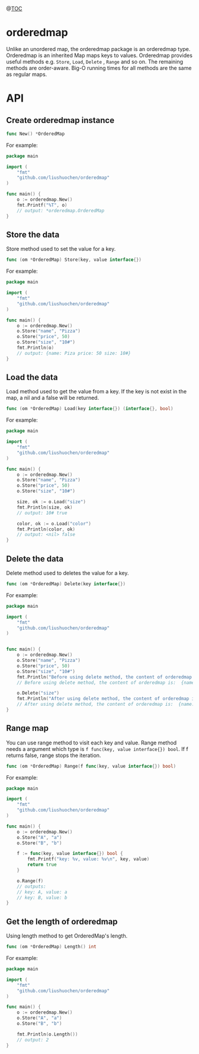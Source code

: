 @[TOC](Content)



# orderedmap

Unlike an unordered map, the orderedmap package is an orderedmap type. Orderedmap is an inherited Map maps keys to values. Orderedmap provides useful methods e.g.  `Store`, `Load`, `Delete` , `Range` and so on. The remaining methods are order-aware. Big-O running times for all methods are the same as regular maps.



# API

## Create orderedmap instance

```go
func New() *OrderedMap
```

For example:

```go
package main

import (
	"fmt"
	"github.com/liushuochen/orderedmap"
)

func main() {
	o := orderedmap.New()
	fmt.Printf("%T", o)
	// output: *orderedmap.OrderedMap
}

```



## Store the data

Store method used to set the value for a key.

```go
func (om *OrderedMap) Store(key, value interface{})
```

For example:

```go
package main

import (
	"fmt"
	"github.com/liushuochen/orderedmap"
)

func main() {
	o := orderedmap.New()
	o.Store("name", "Pizza")
	o.Store("price", 50)
	o.Store("size", "10#")
	fmt.Println(o)
	// output: {name: Piza price: 50 size: 10#}
}

```



## Load the data

Load method used to get the value from a key. If the key is not exist in the map, a nil and a false will be returned.

```go
func (om *OrderedMap) Load(key interface{}) (interface{}, bool)
```

For example:

```go
package main

import (
	"fmt"
	"github.com/liushuochen/orderedmap"
)

func main() {
	o := orderedmap.New()
	o.Store("name", "Pizza")
	o.Store("price", 50)
	o.Store("size", "10#")

	size, ok := o.Load("size")
	fmt.Println(size, ok)
	// output: 10# true

	color, ok := o.Load("color")
	fmt.Println(color, ok)
	// output: <nil> false
}

```



## Delete the data

Delete method used to deletes the value for a key.

```go
func (om *OrderedMap) Delete(key interface{})
```

For example:

```go
package main

import (
	"fmt"
	"github.com/liushuochen/orderedmap"
)


func main() {
	o := orderedmap.New()
	o.Store("name", "Pizza")
	o.Store("price", 50)
	o.Store("size", "10#")
	fmt.Println("Before using delete method, the content of orderedmap is: ", o)
	// Before using delete method, the content of orderedmap is:  {name: Pizza price: 50 size: 10#}

	o.Delete("size")
	fmt.Println("After using delete method, the content of orderedmap is: ", o)
	// After using delete method, the content of orderedmap is:  {name: Pizza price: 50}
}

```



## Range map

You can use range method to visit each key and value. Range method needs a argument which type is `f func(key, value interface{}) bool`. If f returns false, range stops the iteration.

```go
func (om *OrderedMap) Range(f func(key, value interface{}) bool)
```

For example:

```go
package main

import (
	"fmt"
	"github.com/liushuochen/orderedmap"
)

func main() {
	o := orderedmap.New()
	o.Store("A", "a")
	o.Store("B", "b")

	f := func(key, value interface{}) bool {
		fmt.Printf("key: %v, value: %v\n", key, value)
		return true
	}

	o.Range(f)
	// outputs:
	// key: A, value: a
	// key: B, value: b
}

```



## Get the length of orderedmap

Using length method to get OrderedMap's length.

```go
func (om *OrderedMap) Length() int
```

For example:

```go
package main

import (
	"fmt"
	"github.com/liushuochen/orderedmap"
)

func main() {
	o := orderedmap.New()
	o.Store("A", "a")
	o.Store("B", "b")

	fmt.Println(o.Length())
	// output: 2
}

```


